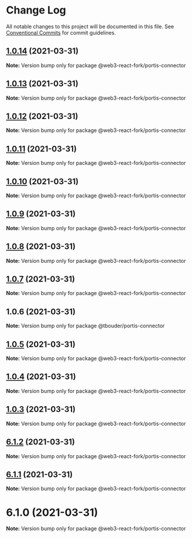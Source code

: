# Change Log

All notable changes to this project will be documented in this file.
See [Conventional Commits](https://conventionalcommits.org) for commit guidelines.

## [1.0.14](https://github.com/TBouder/web3-react-fork/compare/@web3-react-fork/portis-connector@1.0.13...@web3-react-fork/portis-connector@1.0.14) (2021-03-31)

**Note:** Version bump only for package @web3-react-fork/portis-connector





## [1.0.13](https://github.com/TBouder/web3-react-fork/compare/@web3-react-fork/portis-connector@1.0.12...@web3-react-fork/portis-connector@1.0.13) (2021-03-31)

**Note:** Version bump only for package @web3-react-fork/portis-connector





## [1.0.12](https://github.com/TBouder/web3-react-fork/compare/@web3-react-fork/portis-connector@1.0.11...@web3-react-fork/portis-connector@1.0.12) (2021-03-31)

**Note:** Version bump only for package @web3-react-fork/portis-connector





## [1.0.11](https://github.com/TBouder/web3-react-fork/compare/@web3-react-fork/portis-connector@1.0.10...@web3-react-fork/portis-connector@1.0.11) (2021-03-31)

**Note:** Version bump only for package @web3-react-fork/portis-connector





## [1.0.10](https://github.com/TBouder/web3-react-fork/compare/@web3-react-fork/portis-connector@1.0.9...@web3-react-fork/portis-connector@1.0.10) (2021-03-31)

**Note:** Version bump only for package @web3-react-fork/portis-connector





## [1.0.9](https://github.com/TBouder/web3-react-fork/compare/@web3-react-fork/portis-connector@1.0.8...@web3-react-fork/portis-connector@1.0.9) (2021-03-31)

**Note:** Version bump only for package @web3-react-fork/portis-connector





## [1.0.8](https://github.com/TBouder/web3-react-fork/compare/@web3-react-fork/portis-connector@1.0.7...@web3-react-fork/portis-connector@1.0.8) (2021-03-31)

**Note:** Version bump only for package @web3-react-fork/portis-connector





## [1.0.7](https://github.com/TBouder/web3-react-fork/compare/@web3-react-fork/portis-connector@1.0.5...@web3-react-fork/portis-connector@1.0.7) (2021-03-31)

**Note:** Version bump only for package @web3-react-fork/portis-connector





## 1.0.6 (2021-03-31)

**Note:** Version bump only for package @tbouder/portis-connector





## [1.0.5](https://github.com/TBouder/web3-react-fork/compare/@web3-react-fork/portis-connector@1.0.4...@web3-react-fork/portis-connector@1.0.5) (2021-03-31)

**Note:** Version bump only for package @web3-react-fork/portis-connector





## [1.0.4](https://github.com/TBouder/web3-react-fork/compare/@web3-react-fork/portis-connector@1.0.3...@web3-react-fork/portis-connector@1.0.4) (2021-03-31)

**Note:** Version bump only for package @web3-react-fork/portis-connector





## [1.0.3](https://github.com/TBouder/web3-react-fork/compare/@web3-react-fork/portis-connector@6.1.2...@web3-react-fork/portis-connector@1.0.3) (2021-03-31)

**Note:** Version bump only for package @web3-react-fork/portis-connector





## [6.1.2](https://github.com/TBouder/web3-react-fork/compare/@web3-react-fork/portis-connector@6.1.1...@web3-react-fork/portis-connector@6.1.2) (2021-03-31)

**Note:** Version bump only for package @web3-react-fork/portis-connector





## [6.1.1](https://github.com/TBouder/web3-react-fork/compare/@web3-react-fork/portis-connector@6.1.0...@web3-react-fork/portis-connector@6.1.1) (2021-03-31)

**Note:** Version bump only for package @web3-react-fork/portis-connector





# 6.1.0 (2021-03-31)

**Note:** Version bump only for package @web3-react-fork/portis-connector
